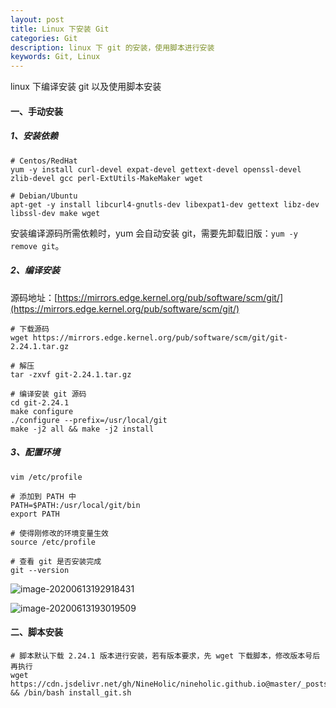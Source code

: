 ```yaml
---
layout: post
title: Linux 下安装 Git 
categories: Git
description: linux 下 git 的安装，使用脚本进行安装
keywords: Git, Linux
---
```


linux 下编译安装 git 以及使用脚本安装

#### 一、手动安装

##### 1、安装依赖

```shell
# Centos/RedHat
yum -y install curl-devel expat-devel gettext-devel openssl-devel zlib-devel gcc perl-ExtUtils-MakeMaker wget

# Debian/Ubuntu
apt-get -y install libcurl4-gnutls-dev libexpat1-dev gettext libz-dev libssl-dev make wget
```

安装编译源码所需依赖时，yum 会自动安装 git，需要先卸载旧版：`yum -y remove git`。

##### 2、编译安装

源码地址：[https://mirrors.edge.kernel.org/pub/software/scm/git/](https://mirrors.edge.kernel.org/pub/software/scm/git/)

```shell
# 下载源码
wget https://mirrors.edge.kernel.org/pub/software/scm/git/git-2.24.1.tar.gz

# 解压
tar -zxvf git-2.24.1.tar.gz

# 编译安装 git 源码
cd git-2.24.1
make configure
./configure --prefix=/usr/local/git
make -j2 all && make -j2 install
```

##### 3、配置环境

```shell
vim /etc/profile

# 添加到 PATH 中
PATH=$PATH:/usr/local/git/bin
export PATH

# 使得刚修改的环境变量生效
source /etc/profile

# 查看 git 是否安装完成
git --version
```

![image-20200613192918431](https://cdn.jsdelivr.net/gh/FlyNine/cloudimage/git/image-20200613192918431.png)

![image-20200613193019509](https://cdn.jsdelivr.net/gh/FlyNine/cloudimage/git/image-20200613193019509.png)

#### 二、脚本安装

```shell
# 脚本默认下载 2.24.1 版本进行安装，若有版本要求，先 wget 下载脚本，修改版本号后再执行
wget https://cdn.jsdelivr.net/gh/NineHolic/nineholic.github.io@master/_posts/files/shell/install_git.sh && /bin/bash install_git.sh
```

